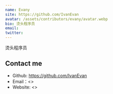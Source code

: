 ```yaml
---
name: Evany
site: https://github.com/IvanEvan
avatar: /assets/contributors/evany/avatar.webp
bio: 烫头程序员
email:
twitter:
---
```


烫头程序员

## Contact me

- Github: <https://github.com/IvanEvan>
- Email：<>
- Website: <>

